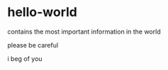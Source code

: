 # hello-world
<p>contains the most important information in the world</p>
<p>please be careful</p>
<p>i beg of you</p>
